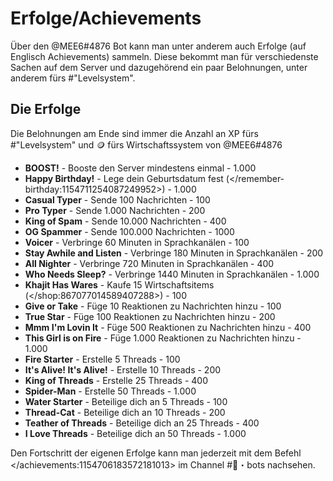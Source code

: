# Erfolge/Achievements

Über den @MEE6#4876 Bot kann man unter anderem auch Erfolge (auf Englisch Achievements) sammeln.
Diese bekommt man für verschiedenste Sachen auf dem Server und dazugehörend ein paar Belohnungen, unter anderem fürs #"Levelsystem".

## Die Erfolge
Die Belohnungen am Ende sind immer die Anzahl an XP fürs #"Levelsystem" und :coin: fürs Wirtschaftssystem von @MEE6#4876
- **BOOST!** - Booste den Server mindestens einmal - 1.000
- **Happy Birthday!** - Lege dein Geburtsdatum fest (</remember-birthday:1154711254087249952>) - 1.000
- **Casual Typer** - Sende 100 Nachrichten - 100
- **Pro Typer** - Sende 1.000 Nachrichten - 200
- **King of Spam** - Sende 10.000 Nachrichten - 400
- **OG Spammer** - Sende 100.000 Nachrichten - 1000
- **Voicer** - Verbringe 60 Minuten in Sprachkanälen - 100
- **Stay Awhile and Listen** - Verbringe 180 Minuten in Sprachkanälen - 200
- **All Nighter** - Verbringe 720 Minuten in Sprachkanälen - 400
- **Who Needs Sleep?** - Verbringe 1440 Minuten in Sprachkanälen - 1.000
- **Khajit Has Wares** - Kaufe 15 Wirtschaftsitems (</shop:867077014589407288>) - 100
- **Give or Take** - Füge 10 Reaktionen zu Nachrichten hinzu - 100
- **True Star** - Füge 100 Reaktionen zu Nachrichten hinzu - 200
- **Mmm I'm Lovin It** - Füge 500 Reaktionen zu Nachrichten hinzu - 400
- **This Girl is on Fire** - Füge 1.000 Reaktionen zu Nachrichten hinzu - 1.000
- **Fire Starter** - Erstelle 5 Threads - 100
- **It's Alive! It's Alive!** - Erstelle 10 Threads - 200
- **King of Threads** - Erstelle 25 Threads - 400
- **Spider-Man** - Erstelle 50 Threads - 1.000
- **Water Starter** - Beteilige dich an 5 Threads - 100
- **Thread-Cat** - Beteilige dich an 10 Threads - 200
- **Teather of Threads** - Beteilige dich an 25 Threads - 400
- **I Love Threads** - Beteilige dich an 50 Threads - 1.000

Den Fortschritt der eigenen Erfolge kann man jederzeit mit dem Befehl </achievements:1154706183572181013> im Channel #🤖・bots nachsehen.